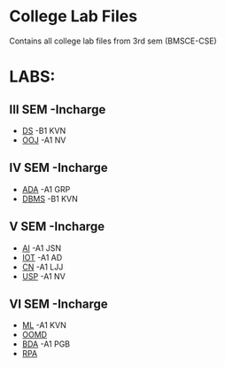 # College Lab Files
 Contains all college lab files from 3rd sem (BMSCE-CSE)
 
 # LABS:
 
   ## III SEM -Incharge
   - [DS](https://github.com/Ajith-Kumar-G/DS_A1) -B1 KVN
   - [OOJ](https://github.com/Ajith-Kumar-G/OOJ-Lab-Programs) -A1 NV
   
   ## IV SEM -Incharge
   - [ADA](https://github.com/Ajith-Kumar-G/Clg-Labs/tree/main/IV%20sem/ADA_LAB) -A1 GRP
   - [DBMS](https://github.com/Ajith-Kumar-G/Clg-Labs/tree/main/IV%20sem/DMBS) -B1 KVN
   ## V SEM -Incharge
   - [AI](https://github.com/Ajith-Kumar-G/Clg-Labs/tree/main/V%20sem/AI_Lab) -A1 JSN 
   - [IOT](https://github.com/Ajith-Kumar-G/Clg-Labs/tree/main/V%20sem/IOT-Lab) -A1 AD
   - [CN](https://github.com/Ajith-Kumar-G/Clg-Labs/tree/main/V%20sem/CN_Lab) -A1 LJJ
   - [USP](https://github.com/Ajith-Kumar-G/Clg-Labs/tree/main/V%20sem/USP_Lab/LAB) -A1 NV
   ## VI SEM -Incharge
   - [ML](https://github.com/Ajith-Kumar-G/Clg-Labs/tree/main/VI/ML_LAB) -A1 KVN
   - [OOMD]()
   - [BDA]() -A1 PGB
   - [RPA]()
